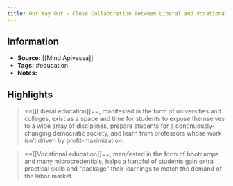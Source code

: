 ```yaml
---
title: Our Way Out - Close Collaboration Between Liberal and Vocational Education - Essay
---
```

## Information
- **Source:** [[Mind Apivessa]]
- **Tags:** #education 
- **Notes:** 

## Highlights
> ==[[Liberal education]]==, manifested in the form of universities and colleges, exist as a space and time for students to expose themselves to a wide array of disciplines, prepare students for a continuously-changing democratic society, and learn from professors whose work isn’t driven by profit-maximization.


> ==[[Vocational education]]==, manifested in the form of bootcamps and many microcredentials, helps a handful of students gain extra practical skills and “package” their learnings to match the demand of the labor market.